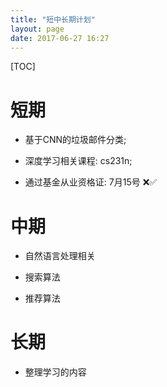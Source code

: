 ```yaml
---
title: "短中长期计划"
layout: page
date: 2017-06-27 16:27
---
```


[TOC]
# 短期
- 基于CNN的垃圾邮件分类;

- 深度学习相关课程: cs231n;

- 通过基金从业资格证: 7月15号 ❌✅


# 中期

- 自然语言处理相关

- 搜索算法

- 推荐算法



# 长期
- 整理学习的内容